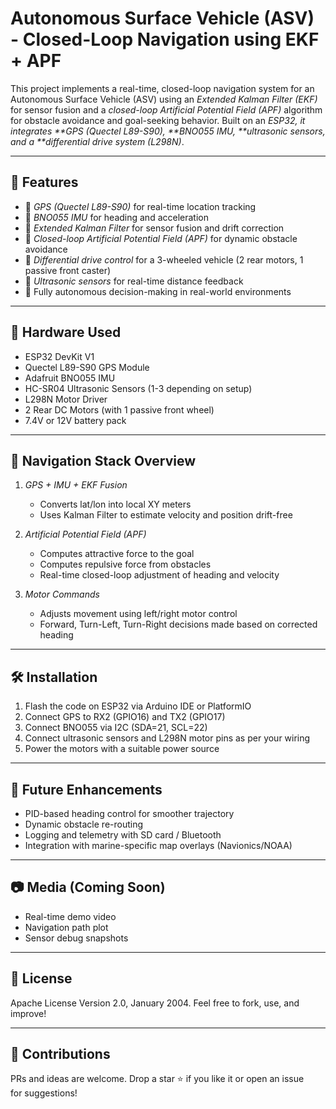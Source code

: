 # Autonomous Surface Vehicle (ASV) - Closed-Loop Navigation using EKF + APF

This project implements a real-time, closed-loop navigation system for an Autonomous Surface Vehicle (ASV) using an *Extended Kalman Filter (EKF)* for sensor fusion and a *closed-loop Artificial Potential Field (APF)* algorithm for obstacle avoidance and goal-seeking behavior. Built on an *ESP32, it integrates **GPS (Quectel L89-S90), **BNO055 IMU, **ultrasonic sensors, and a **differential drive system (L298N)*.

---

## 🚀 Features

- 📡 *GPS (Quectel L89-S90)* for real-time location tracking  
- 🧭 *BNO055 IMU* for heading and acceleration  
- 🔄 *Extended Kalman Filter* for sensor fusion and drift correction  
- 🧲 *Closed-loop Artificial Potential Field (APF)* for dynamic obstacle avoidance  
- 🤖 *Differential drive control* for a 3-wheeled vehicle (2 rear motors, 1 passive front caster)  
- 📏 *Ultrasonic sensors* for real-time distance feedback  
- 🔁 Fully autonomous decision-making in real-world environments

---

## 🔌 Hardware Used

- ESP32 DevKit V1  
- Quectel L89-S90 GPS Module  
- Adafruit BNO055 IMU  
- HC-SR04 Ultrasonic Sensors (1-3 depending on setup)  
- L298N Motor Driver  
- 2 Rear DC Motors (with 1 passive front wheel)  
- 7.4V or 12V battery pack  

---

## 📍 Navigation Stack Overview

1. *GPS + IMU + EKF Fusion*  
   - Converts lat/lon into local XY meters  
   - Uses Kalman Filter to estimate velocity and position drift-free

2. *Artificial Potential Field (APF)*  
   - Computes attractive force to the goal  
   - Computes repulsive force from obstacles  
   - Real-time closed-loop adjustment of heading and velocity

3. *Motor Commands*  
   - Adjusts movement using left/right motor control  
   - Forward, Turn-Left, Turn-Right decisions made based on corrected heading

---

## 🛠 Installation

1. Flash the code on ESP32 via Arduino IDE or PlatformIO  
2. Connect GPS to RX2 (GPIO16) and TX2 (GPIO17)  
3. Connect BNO055 via I2C (SDA=21, SCL=22)  
4. Connect ultrasonic sensors and L298N motor pins as per your wiring  
5. Power the motors with a suitable power source

---

## 🧠 Future Enhancements

- PID-based heading control for smoother trajectory  
- Dynamic obstacle re-routing  
- Logging and telemetry with SD card / Bluetooth  
- Integration with marine-specific map overlays (Navionics/NOAA)

---

## 📷 Media (Coming Soon)

- Real-time demo video  
- Navigation path plot  
- Sensor debug snapshots

---

## 📄 License

 Apache License Version 2.0, January 2004. Feel free to fork, use, and improve!

---

## 🤝 Contributions

PRs and ideas are welcome. Drop a star ⭐ if you like it or open an issue for suggestions!
